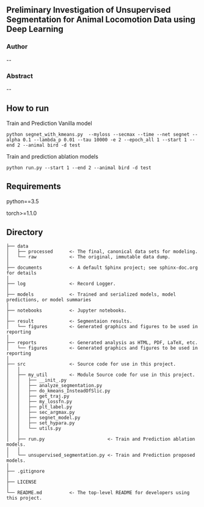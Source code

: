 ## Preliminary Investigation of Unsupervised Segmentation for Animal Locomotion Data using Deep Learning
### Author
--
### Abstract
--
## How to run

Train and Prediction Vanilla model
```
python segnet_with_kmeans.py  --myloss --secmax --time --net segnet --alpha 0.1 --lambda_p 0.01 --tau 10000 -e 2 --epoch_all 1 --start 1 --end 2 --animal bird -d test
```

Train and prediction ablation models
```
python run.py --start 1 --end 2 --animal bird -d test
```

## Requirements
python==3.5

torch>=1.1.0

## Directory
```
├── data
│   ├── processed      <- The final, canonical data sets for modeling.
│   └── raw            <- The original, immutable data dump.
│
├── documents          <- A default Sphinx project; see sphinx-doc.org for details
│
├── log                <- Record Logger.
│
├── models             <- Trained and serialized models, model predictions, or model summaries
│
├── notebooks          <- Jupyter notebooks.
│
├── result             <- Segmentaion results.
│   └── figures        <- Generated graphics and figures to be used in reporting
│
├── reports            <- Generated analysis as HTML, PDF, LaTeX, etc.
│   └── figures        <- Generated graphics and figures to be used in reporting
│
├── src                <- Source code for use in this project.
│   │  
│   ├── my_util        <- Module Source code for use in this project.
│   │   ├── __init_.py
│   │   ├── analyze_segmentation.py
│   │   ├── do_kmeans_InsteadOfSlic.py
│   │   ├── get_traj.py
│   │   ├── my_lossfn.py
│   │   ├── plt_label.py
│   │   ├── sec_argmax.py
│   │   ├── segnet_model.py
│   │   ├── set_hypara.py
│   │   └── utils.py
│   │
│   ├── run.py                       <- Train and Prediction ablation models.
│   │
│   └── unsupervised_segmentation.py <- Train and Prediction proposed models.
│
├── .gitignore
│
├── LICENSE
│
└── README.md          <- The top-level README for developers using this project.
```
